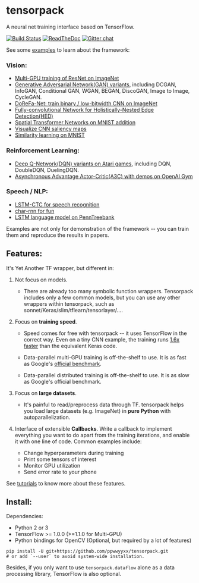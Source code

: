 # tensorpack
A neural net training interface based on TensorFlow.

[![Build Status](https://travis-ci.org/ppwwyyxx/tensorpack.svg?branch=master)](https://travis-ci.org/ppwwyyxx/tensorpack)
[![ReadTheDoc](https://readthedocs.org/projects/tensorpack/badge/?version=latest)](http://tensorpack.readthedocs.io/en/latest/index.html)
[![Gitter chat](https://badges.gitter.im/gitterHQ/gitter.png)](https://gitter.im/tensorpack/users)

See some [examples](examples) to learn about the framework:

### Vision:
+ [Multi-GPU training of ResNet on ImageNet](examples/ResNet)
+ [Generative Adversarial Network(GAN) variants](examples/GAN), including DCGAN, InfoGAN, Conditional GAN, WGAN, BEGAN, DiscoGAN, Image to Image, CycleGAN.
+ [DoReFa-Net: train binary / low-bitwidth CNN on ImageNet](examples/DoReFa-Net)
+ [Fully-convolutional Network for Holistically-Nested Edge Detection(HED)](examples/HED)
+ [Spatial Transformer Networks on MNIST addition](examples/SpatialTransformer)
+ [Visualize CNN saliency maps](examples/Saliency)
+ [Similarity learning on MNIST](examples/SimilarityLearning)

### Reinforcement Learning:
+ [Deep Q-Network(DQN) variants on Atari games](examples/DeepQNetwork), including DQN, DoubleDQN, DuelingDQN.
+ [Asynchronous Advantage Actor-Critic(A3C) with demos on OpenAI Gym](examples/A3C-Gym)

### Speech / NLP:
+ [LSTM-CTC for speech recognition](examples/CTC-TIMIT)
+ [char-rnn for fun](examples/Char-RNN)
+ [LSTM language model on PennTreebank](examples/PennTreebank)

Examples are not only for demonstration of the framework -- you can train them and reproduce the results in papers.

## Features:

It's Yet Another TF wrapper, but different in:
1. Not focus on models.
	+ There are already too many symbolic function wrappers.
		Tensorpack includes only a few common models,
	  but you can use any other wrappers within tensorpack, such as sonnet/Keras/slim/tflearn/tensorlayer/....

2. Focus on __training speed__.
	+	Speed comes for free with tensorpack -- it uses TensorFlow in the correct way.
	  Even on a tiny CNN example, the training runs [1.6x faster](https://gist.github.com/ppwwyyxx/8d95da79f8d97036a7d67c2416c851b6) than the equivalent Keras code.

	+ Data-parallel multi-GPU training is off-the-shelf to use. It is as fast as Google's [official benchmark](https://www.tensorflow.org/performance/benchmarks).

	+ Data-parallel distributed training is off-the-shelf to use. It is as slow as Google's official benchmark.

3. Focus on __large datasets__.
	+ It's painful to read/preprocess data through TF. tensorpack helps you load large datasets (e.g. ImageNet) in __pure Python__ with autoparallelization.

4. Interface of extensible __Callbacks__.
	Write a callback to implement everything you want to do apart from the training iterations, and
	enable it with one line of code. Common examples include:
	+ Change hyperparameters during training
	+ Print some tensors of interest
	+ Monitor GPU utilization
	+ Send error rate to your phone

See [tutorials](http://tensorpack.readthedocs.io/en/latest/tutorial/index.html) to know more about these features.

## Install:

Dependencies:

+ Python 2 or 3
+ TensorFlow >= 1.0.0 (>=1.1.0 for Multi-GPU)
+ Python bindings for OpenCV (Optional, but required by a lot of features)
```
pip install -U git+https://github.com/ppwwyyxx/tensorpack.git
# or add `--user` to avoid system-wide installation.
```
Besides, if you only want to use `tensorpack.dataflow` alone as a data processing library, TensorFlow is also optional.
